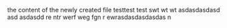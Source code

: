 the content of the newly created file
testtest
test
swt
wt
wt
asdasdasdasd
asd
asdasdd
re
ntr
werf
weg
fgn
r
ewrasdasdasdasdas
n
